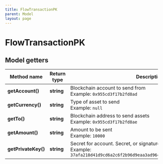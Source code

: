```yaml
---
title: FlowTransactionPK
parent: Model
layout: page
---
```


# FlowTransactionPK

## Model getters

Method name | Return type | Description | Notes
------------ | ------------- | ------------- | -------------
**getAccount()** | **string** | Blockchain account to send from <br>Example: `0x955cd3f17b2fd8ad` |
**getCurrency()** | **string** | Type of asset to send <br>Example: `null` |
**getTo()** | **string** | Blockchain address to send assets <br>Example: `0x955cd3f17b2fd8ae` |
**getAmount()** | **string** | Amount to be sent <br>Example: `10000` |
**getPrivateKey()** | **string** | Secret for account. Secret, or signature Id must be present. <br>Example: `37afa218d41d9cd6a2c6f2b96d9eaa3ad96c598252bc50e4d45d62f9356a51f8` |

